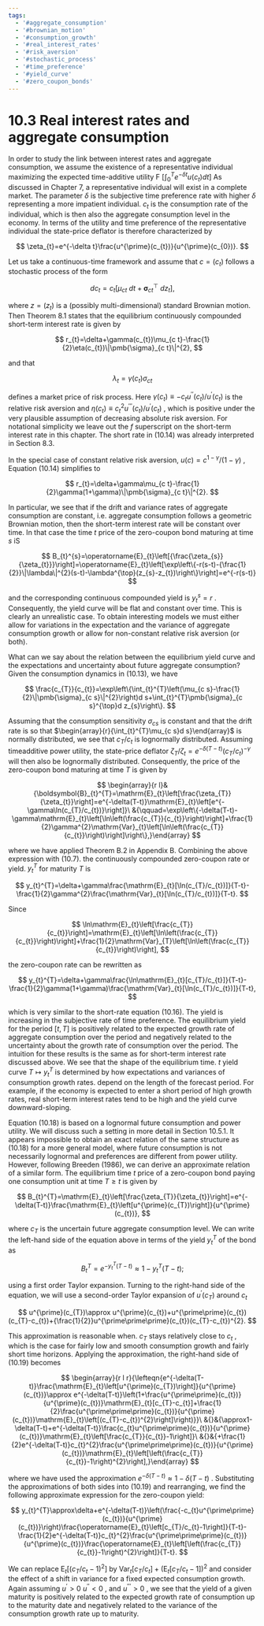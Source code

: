 ```yaml
---
tags:
  - '#aggregate_consumption'
  - '#brownian_motion'
  - '#consumption_growth'
  - '#real_interest_rates'
  - '#risk_aversion'
  - '#stochastic_process'
  - '#time_preference'
  - '#yield_curve'
  - '#zero_coupon_bonds'
---
```

# 10.3 Real interest rates and aggregate consumption  

In order to study the link between interest rates and aggregate consumption, we assume the existence of a representative individual maximizing the expected time-additive utility F $[\int_{0}^{T}e^{-\delta t}u(c_{t})d t]$ As discussed in Chapter 7, a representative individual will exist in a complete market. The parameter $\delta$ is the subjective time preference rate with higher $\delta$ representing a more impatient individual. $c_{t}$ is the consumption rate of the individual, which is then also the aggregate consumption level in the economy. In terms of the utility and time preference of the representative individual the state-price deflator is therefore characterized by  

$$
\zeta_{t}=e^{-\delta t}\frac{u^{\prime}(c_{t})}{u^{\prime}(c_{0})}.
$$  

Let us take a continuous-time framework and assume that $c=\left(c_{t}\right)$ follows a stochastic process of the form  

$$
d c_{t}=c_{t}\left[\mu_{c t}\:d t+\pmb{\sigma}_{c t}^{\top}\:d z_{t}\right],
$$  

where $z=\left(z_{t}\right)$ is a (possibly multi-dimensional) standard Brownian motion. Then Theorem 8.1 states that the equilibrium continuously compounded short-term interest rate is given by  

$$
r_{t}=\delta+\gamma(c_{t})\mu_{c t}-\frac{1}{2}\eta(c_{t})\|\pmb{\sigma}_{c t}\|^{2},
$$  

and that  

$$
\lambda_{t}=\gamma(c_{t})\sigma_{c t}
$$  

defines a market price of risk process. Here $\gamma(c_{t})\equiv-c_{t}u^{\prime\prime}(c_{t})/u^{\prime}(c_{t})$ is the relative risk aversion and $\eta(c_{t})\equiv c_{t}^{2}u^{\prime\prime\prime}(c_{t})/u^{\prime}(c_{t})$ , which is positive under the very plausible assumption of decreasing absolute risk aversion. For notational simplicity we leave out the $f$ superscript on the short-term interest rate in this chapter. The short rate in (10.14) was already interpreted in Section 8.3.  

In the special case of constant relative risk aversion, $u(c)=c^{1-\gamma}/(1-\gamma)$ , Equation (10.14) simplifies to  

$$
r_{t}=\delta+\gamma\mu_{c t}-\frac{1}{2}\gamma(1+\gamma)\|\pmb{\sigma}_{c t}\|^{2}.
$$  

In particular, we see that if the drift and variance rates of aggregate consumption are constant, i.e. aggregate consumption follows a geometric Brownian motion, then the short-term interest rate will be constant over time. In that case the time $t$ price of the zero-coupon bond maturing at time $s$ iS  

$$
B_{t}^{s}=\operatorname{E}_{t}\left[{\frac{\zeta_{s}}{\zeta_{t}}}\right]=\operatorname{E}_{t}\left[\exp\left\{-r(s-t)-{\frac{1}{2}}\|\lambda\|^{2}(s-t)-\lambda^{\top}(z_{s}-z_{t})\right\}\right]=e^{-r(s-t)}
$$  

and the corresponding continuous compounded yield is $y_{t}^{s}=r$ . Consequently, the yield curve will be flat and constant over time. This is clearly an unrealistic case. To obtain interesting models we must either allow for variations in the expectation and the variance of aggregate consumption growth or allow for non-constant relative risk aversion (or both).  

What can we say about the relation between the equilibrium yield curve and the expectations and uncertainty about future aggregate consumption? Given the consumption dynamics in (10.13), we have  

$$
\frac{c_{T}}{c_{t}}=\exp\left\{\int_{t}^{T}\left(\mu_{c s}-\frac{1}{2}\|\pmb{\sigma}_{c s}\|^{2}\right)d s+\int_{t}^{T}\pmb{\sigma}_{c s}^{\top}d z_{s}\right\}.
$$  

Assuming that the consumption sensitivity $\sigma_{c s}$ is constant and that the drift rate is so that $\begin{array}{r}{\int_{t}^{T}\mu_{c s}d s}\end{array}$ is normally distributed, we see that $c_{T}/c_{t}$ is lognormally distributed. Assuming timeadditive power utility, the state-price deflator $\zeta_{T}/\zeta_{t}=e^{-\delta(T-t)}(c_{T}/c_{t})^{-\gamma}$ will then also be lognormally distributed. Consequently, the price of the zero-coupon bond maturing at time $T$ is given by  

$$
\begin{array}{r l}&{\boldsymbol{B}_{t}^{T}=\mathrm{E}_{t}\left[\frac{\zeta_{T}}{\zeta_{t}}\right]=e^{-\delta(T-t)}\mathrm{E}_{t}\left[e^{-\gamma\ln(c_{T}/c_{t})}\right]}\ &{\qquad=\exp\left\{-\delta(T-t)-\gamma\mathrm{E}_{t}\left[\ln\left(\frac{c_{T}}{c_{t}}\right)\right]+\frac{1}{2}\gamma^{2}\mathrm{Var}_{t}\left[\ln\left(\frac{c_{T}}{c_{t}}\right)\right]\right\},}\end{array}
$$  

where we have applied Theorem B.2 in Appendix B. Combining the above expression with (10.7). the continuously compounded zero-coupon rate or yield. $y_{t}^{T}$ for maturity $T$ is  

$$
y_{t}^{T}=\delta+\gamma\frac{\mathrm{E}_{t}[\ln(c_{T}/c_{t})]}{T-t}-\frac{1}{2}\gamma^{2}\frac{\mathrm{Var}_{t}[\ln(c_{T}/c_{t})]}{T-t}.
$$  

Since  

$$
\ln\mathrm{E}_{t}\left[\frac{c_{T}}{c_{t}}\right]=\mathrm{E}_{t}\left[\ln\left(\frac{c_{T}}{c_{t}}\right)\right]+\frac{1}{2}\mathrm{Var}_{T}\left[\ln\left(\frac{c_{T}}{c_{t}}\right)\right],
$$  

the zero-coupon rate can be rewritten as  

$$
y_{t}^{T}=\delta+\gamma\frac{\ln\mathrm{E}_{t}[c_{T}/c_{t}]}{T-t}-\frac{1}{2}\gamma(1+\gamma)\frac{\mathrm{Var}_{t}[\ln(c_{T}/c_{t})]}{T-t},
$$  

which is very similar to the short-rate equation (10.16). The yield is increasing in the subjective rate of time preference. The equilibrium yield for the period $[t,T]$ is positively related to the expected growth rate of aggregate consumption over the period and negatively related to the uncertainty about the growth rate of consumption over the period. The intuition for these results is the same as for short-term interest rate discussed above. We see that the shape of the equilibrium time. $t$ yield curve $T\mapsto y_{t}^{T}$ is determined by how expectations and variances of consumption growth rates. depend on the length of the forecast period. For example, if the economy is expected to enter a short period of high growth rates, real short-term interest rates tend to be high and the yield curve downward-sloping.  

Equation (10.18) is based on a lognormal future consumption and power utility. We will discuss such a setting in more detail in Section 10.5.1. It appears impossible to obtain an exact relation of the same structure as (10.18) for a more general model, where future consumption is not necessarily lognormal and preferences are different from power utility. However, following Breeden (1986), we can derive an approximate relation of a similar form. The equilibrium time $t$ price of a zero-coupon bond paying one consumption unit at time $T\geq t$ is given by  

$$
B_{t}^{T}=\mathrm{E}_{t}\left[\frac{\zeta_{T}}{\zeta_{t}}\right]=e^{-\delta(T-t)}\frac{\mathrm{E}_{t}\left[u^{\prime}(c_{T})\right]}{u^{\prime}(c_{t})},
$$  

where $c_{T}$ is the uncertain future aggregate consumption level. We can write the left-hand side of the equation above in terms of the yield $y_{t}^{T}$ of the bond as  

$$
B_{t}^{T}=e^{-y_{t}^{T}(T-t)}\approx1-y_{t}^{T}(T-t);
$$  

using a first order Taylor expansion. Turning to the right-hand side of the equation, we will use a second-order Taylor expansion of $u^{\prime}(c_{T})$ around $c_{t}$  

$$
u^{\prime}(c_{T})\approx u^{\prime}(c_{t})+u^{\prime\prime}(c_{t})(c_{T}-c_{t})+{\frac{1}{2}}u^{\prime\prime\prime}(c_{t})(c_{T}-c_{t})^{2}.
$$  

This approximation is reasonable when. $c_{T}$ stays relatively close to $c_{t}$ , which is the case for fairly low and smooth consumption growth and fairly short time horizons. Applying the approximation, the right-hand side of (10.19) becomes  

$$
\begin{array}{r l r}{\lefteqn{e^{-\delta(T-t)}\frac{\mathrm{E}_{t}\left[u^{\prime}(c_{T})\right]}{u^{\prime}(c_{t})}\approx e^{-\delta(T-t)}\left(1+\frac{u^{\prime\prime}(c_{t})}{u^{\prime}(c_{t})}\mathrm{E}_{t}[c_{T}-c_{t}]+\frac{1}{2}\frac{u^{\prime\prime\prime}(c_{t})}{u^{\prime}(c_{t})}\mathrm{E}_{t}\left[(c_{T}-c_{t})^{2}\right]\right)}}\ &{}&{\approx1-\delta(T-t)+e^{-\delta(T-t)}\frac{c_{t}u^{\prime\prime}(c_{t})}{u^{\prime}(c_{t})}\mathrm{E}_{t}\left[\frac{c_{T}}{c_{t}}-1\right]}\ &{}&{+\frac{1}{2}e^{-\delta(T-t)}c_{t}^{2}\frac{u^{\prime\prime\prime}(c_{t})}{u^{\prime}(c_{t})}\mathrm{E}_{t}\left[\left(\frac{c_{T}}{c_{t}}-1\right)^{2}\right],}\end{array}
$$  

where we have used the approximation $e^{-\delta(T-t)}\approx1-\delta(T-t)$ . Substituting the approximations of both sides into (10.19) and rearranging, we find the following approximate expression for the zero-coupon yield:  

$$
y_{t}^{T}\approx\delta+e^{-\delta(T-t)}\left(\frac{-c_{t}u^{\prime\prime}(c_{t})}{u^{\prime}(c_{t})}\right)\frac{\operatorname{E}_{t}\left[c_{T}/c_{t}-1\right]}{T-t}-\frac{1}{2}e^{-\delta(T-t)}c_{t}^{2}\frac{u^{\prime\prime\prime}(c_{t})}{u^{\prime}(c_{t})}\frac{\operatorname{E}_{t}\left[\left(\frac{c_{T}}{c_{t}}-1\right)^{2}\right]}{T-t}.
$$  

We can replace $\mathrm{E}_{t}\left[\left(c_{T}/c_{t}-1\right)^{2}\right]$ by $\mathrm{Var}_{t}\left[c_{T}/c_{t}\right]+\left(\mathrm{E}_{t}\left[c_{T}/c_{t}-1\right]\right)^{2}$ and consider the effect of a shift in variance for a fixed expected consumption growth. Again assuming $u^{\prime}>0$ $u^{\prime\prime}<0$ , and $u^{\prime\prime\prime}>0$ , we see that the yield of a given maturity is positively related to the expected growth rate of consumption up to the maturity date and negatively related to the variance of the consumption growth rate up to maturity.  
